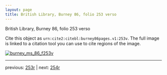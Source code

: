 ```yaml
---
layout: page
title: British Library, Burney 86, folio 253 verso
---
```


British Library, Burney 86, folio 253 verso

Cite this object as `urn:cite2:citebl:burney86pages.v1:253v`.  The full image is linked to a citation tool you can use to cite regions of the image.

[![burney_ms_86_f253v](http://www.homermultitext.org/iipsrv?IIIF=/project/homer/pyramidal/deepzoom/citebl/burney86imgs/v1/burney_ms_86_f253v.tif/full/800,/0/default.jpg)](http://www.homermultitext.org/ict2/?urn=urn:cite2:citebl:burney86imgs.v1:burney_ms_86_f253v) 

---

previous:  [253r](../253r/) | next: [254r](../254r/)